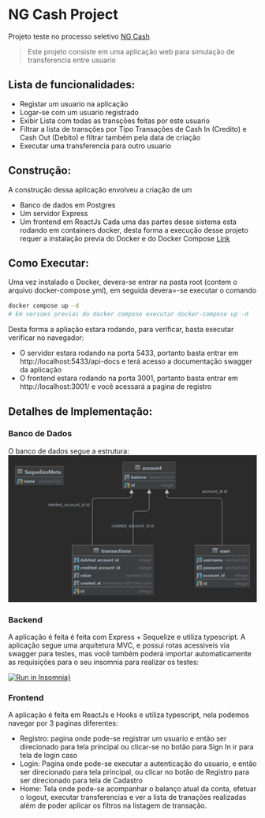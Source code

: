 # NG Cash Project
Projeto teste no processo seletivo [NG Cash](https://ng.cash/seguranca)

> Este projeto consiste em uma aplicação web para simulação de transferencia entre usuario

## Lista de funcionalidades:
- Registar um usuario na aplicação
- Logar-se com um usuario registrado
- Exibir Lista com todas as transções feitas por este usuario
- Filtrar a lista de transções por Tipo Transações de Cash In (Credito) e Cash Out (Debito) e filtrar também pela data de criação 
- Executar uma transferencia para outro usuario

## Construção:
A construção dessa aplicação envolveu a criação de um 
- Banco de dados em Postgres 
- Um servidor Express
- Um frontend em ReactJs
Cada uma das partes desse sistema esta rodando em containers docker, desta forma a execução desse projeto requer a instalação previa do Docker e do Docker Compose
[Link](https://docs.docker.com/engine/install/)

## Como Executar:
Uma vez instalado o Docker, devera-se entrar na pasta root (contem o arquivo docker-compose.yml), em seguida devera=-se executar o comando
```sh
docker compose up -d
# Em versoes previas do docker compose executar docker-compose up -d
```
Desta forma a apliação estara rodando, para verificar, basta executar verificar no navegador:
- O servidor estara rodando na porta 5433, portanto basta entrar em http://localhost:5433/api-docs e terá acesso a documentação swagger da aplicação
- O frontend estara rodando na porta 3001, portanto basta entrar em http://localhost:3001/ e você acessará a pagina de registro

## Detalhes de Implementação:
### Banco de Dados
O banco de dados segue a estrutura: 
![Database](./assets/Database.png)
### Backend
A aplicação é feita é feita com Express + Sequelize e utiliza typescript.
A aplicação segue uma arquitetura MVC, e possui rotas acessiveis via swagger para testes, mas você também poderá importar automaticamente as requisições para o seu insomnia para realizar os testes:

[![Run in Insomnia}](https://insomnia.rest/images/run.svg)](https://insomnia.rest/run/?label=NG%20CASH&uri=https%3A%2F%2Fraw.githubusercontent.com%2Fjenifergs%2Fng-cash%2Fmaster%2Fassets%2Finsomnia.json)

### Frontend
A aplicação é feita em ReactJs e Hooks e utiliza typescript, nela podemos navegar por 3 paginas diferentes:
- Registro: pagina onde pode-se registrar um usuario e então ser direcionado para tela principal ou clicar-se no botão para Sign In ir para tela de login caso 
- Login: Pagina onde pode-se executar a autenticação do usuario, e então ser direcionado para tela principal, ou clicar no botão de Registro para ser direcionado para tela de Cadastro
- Home: Tela onde pode-se acompanhar o balanço atual da conta, efetuar o logout, executar transferencias e ver a lista de tranações realizadas além de poder aplicar os filtros na listagem de transação.
